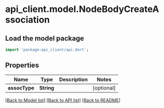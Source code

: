 # api_client.model.NodeBodyCreateAssociation

## Load the model package
```dart
import 'package:api_client/api.dart';
```

## Properties
Name | Type | Description | Notes
------------ | ------------- | ------------- | -------------
**assocType** | **String** |  | [optional] 

[[Back to Model list]](../README.md#documentation-for-models) [[Back to API list]](../README.md#documentation-for-api-endpoints) [[Back to README]](../README.md)


